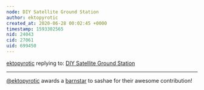```yaml
---
node: DIY Satellite Ground Station
author: ektopyrotic
created_at: 2020-06-28 00:02:45 +0000
timestamp: 1593302565
nid: 24043
cid: 27061
uid: 699450
---
```




[ektopyrotic](../profile/ektopyrotic) replying to: [DIY Satellite Ground Station](../notes/sashae/06-26-2020/diy-satellite-ground-station)

----
[@ektopyrotic](/profile/ektopyrotic) awards a <a href="//publiclab.org/wiki/barnstars">barnstar</a> to sashae for their awesome contribution!